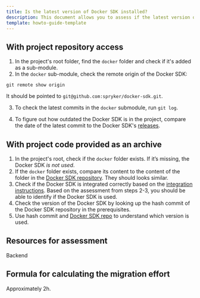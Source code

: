```yaml
---
title: Is the latest version of Docker SDK installed?
description: This document allows you to assess if the latest version of Docker SDK is installed in a project.
template: howto-guide-template
---
```


## With project repository access

1. In the project's root folder, find the `docker` folder and check if it's added as a sub-module.
2. In the `docker` sub-module, check the remote origin of the Docker SDK:

```shell
git remote show origin
```

It should be pointed to `git@github.com:spryker/docker-sdk.git`.

3. To check the latest commits in the `docker` submodule, run `git log`.

4. To figure out how outdated the Docker SDK is in the project, compare the date of the latest commit to the Docker SDK's [releases](https://github.com/spryker/docker-sdk/releases).

## With project code provided as an archive

1. In the project's root, check if the `docker` folder exists.
    If it’s missing, the Docker SDK *is not used*.
2. If the `docker` folder exists, compare its content to the content of the folder in the [Docker SDK repository](https://github.com/spryker/docker-sdk). They should looks similar.
3. Check if the Docker SDK is integrated correctly based on the [integration instructions](/docs/scos/dev/setup/installing-spryker-with-docker/installation-guides/integrating-the-docker-sdk-into-existing-projects.html#prerequisites).
    Based on the assessment from steps 2-3, you should be able to identify if the Docker SDK is used.
4. Check the version of the Docker SDK by looking up the hash commit of the Docker SDK repository in the prerequisites.
5. Use hash commit and [Docker SDK repo](https://github.com/spryker/docker-sdk) to understand which version is used.


## Resources for assessment

Backend

## Formula for calculating the migration effort

Approximately 2h.
